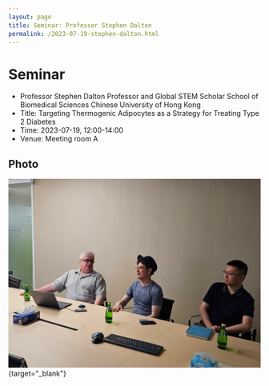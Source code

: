 ```yaml
---
layout: page
title: Seminar: Professor Stephen Dalton
permalink: /2023-07-19-stephen-dalton.html
---
```


# Seminar

- Professor Stephen Dalton
  Professor and Global STEM Scholar
  School of Biomedical Sciences
  Chinese University of Hong Kong
- Title: Targeting Thermogenic Adipocytes as a Strategy for Treating Type 2 Diabetes
- Time: 2023-07-19, 12:00-14:00 
- Venue: Meeting room A

## Photo

[![20230719_125100_1](https://raw.githubusercontent.com/tosingfung/images/master/20230719_125100_1.jpg)](https://raw.githubusercontent.com/tosingfung/images/master/20230719_125100_1.jpg){target="_blank"}